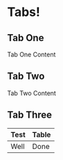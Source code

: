 # Tabs!

<!-- tabs:start -->

## Tab One

Tab One Content

## Tab Two

Tab Two Content

## Tab Three

| Test | Table |
| ---- | ----- |
| Well | Done  |

<!-- tabs:end -->
